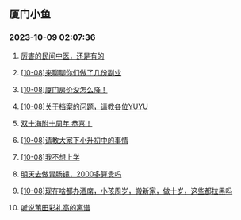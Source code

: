 ## 厦门小鱼 
### 2023-10-09 02:07:36

1. [厉害的民间中医，还是有的](http://bbs.xmfish.com/read-htm-tid-18084961.html)

2. [[10-08]来聊聊你们做了几份副业](http://bbs.xmfish.com/read-htm-tid-18084808.html)

3. [[10-08]厦门房价没怎么降！](http://bbs.xmfish.com/read-htm-tid-18084972.html)

4. [[10-08]关于档案的问题，请教各位YUYU](http://bbs.xmfish.com/read-htm-tid-18084736.html)

5. [双十海附十周年 恭喜！](http://bbs.xmfish.com/read-htm-tid-18084774.html)

6. [[10-08]请教大家下小升初中的事情](http://bbs.xmfish.com/read-htm-tid-18084978.html)

7. [[10-08]我不想上学](http://bbs.xmfish.com/read-htm-tid-18084922.html)

8. [明天去做胃肠镜，2000多算贵吗](http://bbs.xmfish.com/read-htm-tid-18085072.html)

9. [[10-08]现在啥都办酒席，小孩周岁，搬新家，做十岁，这些都拉黑吗](http://bbs.xmfish.com/read-htm-tid-18084995.html)

10. [听说莆田彩礼高的离谱](http://bbs.xmfish.com/read-htm-tid-18085084.html)

